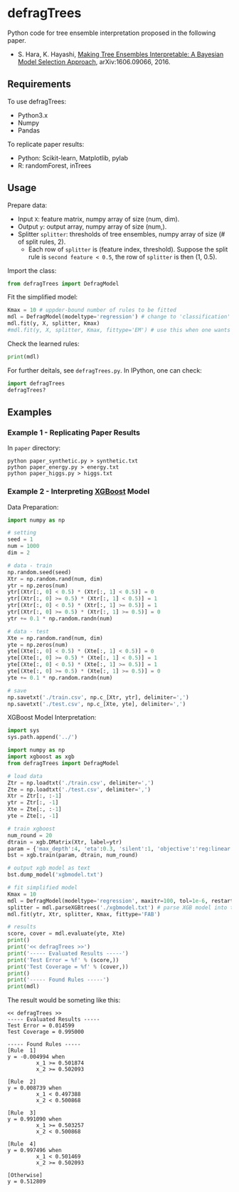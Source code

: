 # defragTrees
Python code for tree ensemble interpretation proposed in the following paper.

* S. Hara, K. Hayashi, [Making Tree Ensembles Interpretable: A Bayesian Model Selection Approach](http://arxiv.org/abs/1606.09066), arXiv:1606.09066, 2016.

## Requirements
To use defragTrees:

* Python3.x
* Numpy
* Pandas

To replicate paper results:

* Python: Scikit-learn, Matplotlib, pylab
* R: randomForest, inTrees

## Usage

Prepare data:

* Input ``X``: feature matrix, numpy array of size (num, dim).
* Output ``y``: output array, numpy array of size (num,).
* Splitter ``splitter``: thresholds of tree ensembles, numpy array of size (# of split rules, 2).
  * Each row of ``splitter`` is (feature index, threshold). Suppose the split rule is ``second feature < 0.5``, the row of ``splitter`` is then (1, 0.5).

Import the class:

```python
from defragTrees import DefragModel
```

Fit the simplified model:


```python
Kmax = 10 # uppder-bound number of rules to be fitted
mdl = DefragModel(modeltype='regression') # change to 'classification' if necessary.
mdl.fit(y, X, splitter, Kmax)
#mdl.fit(y, X, splitter, Kmax, fittype='EM') # use this when one wants exactly Kmax rules to be fitted
```

Check the learned rules:

```python
print(mdl)
```

For further deitals, see ``defragTrees.py``.
In IPython, one can check:

```python
import defragTrees
defragTrees?
```

## Examples

### Example 1 - Replicating Paper Results

In ``paper`` directory:

```
python paper_synthetic.py > synthetic.txt
python paper_energy.py > energy.txt
python paper_higgs.py > higgs.txt
```

### Example 2 - Interpreting [XGBoost](http://xgboost.readthedocs.io/en/latest/python/python_intro.html) Model

Data Preparation:

```python:exmaple_data.py
import numpy as np

# setting
seed = 1
num = 1000
dim = 2

# data - train
np.random.seed(seed)
Xtr = np.random.rand(num, dim)
ytr = np.zeros(num)
ytr[(Xtr[:, 0] < 0.5) * (Xtr[:, 1] < 0.5)] = 0
ytr[(Xtr[:, 0] >= 0.5) * (Xtr[:, 1] < 0.5)] = 1
ytr[(Xtr[:, 0] < 0.5) * (Xtr[:, 1] >= 0.5)] = 1
ytr[(Xtr[:, 0] >= 0.5) * (Xtr[:, 1] >= 0.5)] = 0
ytr += 0.1 * np.random.randn(num)

# data - test
Xte = np.random.rand(num, dim)
yte = np.zeros(num)
yte[(Xte[:, 0] < 0.5) * (Xte[:, 1] < 0.5)] = 0
yte[(Xte[:, 0] >= 0.5) * (Xte[:, 1] < 0.5)] = 1
yte[(Xte[:, 0] < 0.5) * (Xte[:, 1] >= 0.5)] = 1
yte[(Xte[:, 0] >= 0.5) * (Xte[:, 1] >= 0.5)] = 0
yte += 0.1 * np.random.randn(num)

# save
np.savetxt('./train.csv', np.c_[Xtr, ytr], delimiter=',')
np.savetxt('./test.csv', np.c_[Xte, yte], delimiter=',')
```
XGBoost Model Interpretation:

```python:exmaple_xgb.py
import sys
sys.path.append('../')

import numpy as np
import xgboost as xgb
from defragTrees import DefragModel

# load data
Ztr = np.loadtxt('./train.csv', delimiter=',')
Zte = np.loadtxt('./test.csv', delimiter=',')
Xtr = Ztr[:, :-1]
ytr = Ztr[:, -1]
Xte = Zte[:, :-1]
yte = Zte[:, -1]

# train xgboost
num_round = 20
dtrain = xgb.DMatrix(Xtr, label=ytr)
param = {'max_depth':4, 'eta':0.3, 'silent':1, 'objective':'reg:linear'}
bst = xgb.train(param, dtrain, num_round)

# output xgb model as text
bst.dump_model('xgbmodel.txt')

# fit simplified model
Kmax = 10
mdl = DefragModel(modeltype='regression', maxitr=100, tol=1e-6, restart=20, verbose=0)
splitter = mdl.parseXGBtrees('./xgbmodel.txt') # parse XGB model into the array of (feature index, threshold)
mdl.fit(ytr, Xtr, splitter, Kmax, fittype='FAB')

# results
score, cover = mdl.evaluate(yte, Xte)
print()
print('<< defragTrees >>')
print('----- Evaluated Results -----')
print('Test Error = %f' % (score,))
print('Test Coverage = %f' % (cover,))
print()
print('----- Found Rules -----')
print(mdl)
```
The result would be someting like this:

```
<< defragTrees >>
----- Evaluated Results -----
Test Error = 0.014599
Test Coverage = 0.995000

----- Found Rules -----
[Rule  1]
y = -0.004994 when
         x_1 >= 0.501874
         x_2 >= 0.502093

[Rule  2]
y = 0.008739 when
         x_1 < 0.497388
         x_2 < 0.500868

[Rule  3]
y = 0.991090 when
         x_1 >= 0.503257
         x_2 < 0.500868

[Rule  4]
y = 0.997496 when
         x_1 < 0.501469
         x_2 >= 0.502093

[Otherwise]
y = 0.512809
```